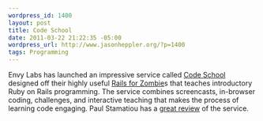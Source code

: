 ```yaml
--- 
wordpress_id: 1400
layout: post
title: Code School
date: 2011-03-22 21:22:35 -05:00
wordpress_url: http://www.jasonheppler.org/?p=1400
tags: Programming
---
```

Envy Labs has launched an impressive service called <a href="http://codeschool.com/">Code School</a> designed off their highly useful <a href="http://railsforzombies.org/">Rails for Zombie</a>s that teaches introductory Ruby on Rails programming. The service combines screencasts, in-browser coding, challenges, and interactive teaching that makes the process of learning code engaging. Paul Stamatiou has a <a href="http://paulstamatiou.com/code-school-learn-by-doing">great review</a> of the service.
